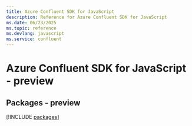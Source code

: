 ```yaml
---
title: Azure Confluent SDK for JavaScript
description: Reference for Azure Confluent SDK for JavaScript
ms.date: 06/23/2025
ms.topic: reference
ms.devlang: javascript
ms.service: confluent
---
```

# Azure Confluent SDK for JavaScript - preview
## Packages - preview
[!INCLUDE [packages](confluent-index.md)]